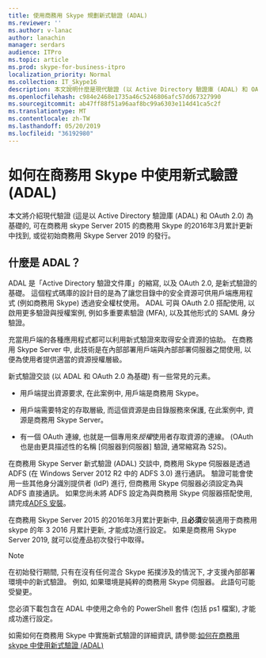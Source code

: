 ```yaml
---
title: 使用商務用 Skype 規劃新式驗證 (ADAL)
ms.reviewer: ''
ms.author: v-lanac
author: lanachin
manager: serdars
audience: ITPro
ms.topic: article
ms.prod: skype-for-business-itpro
localization_priority: Normal
ms.collection: IT_Skype16
description: 本文說明什麼是現代驗證 (以 Active Directory 驗證庫 (ADAL) 和 OAuth 2.0) 為基礎。
ms.openlocfilehash: c984e2468e1735a46c5246806afc57dd67327990
ms.sourcegitcommit: ab47ff88f51a96aaf8bc99a6303e114d41ca5c2f
ms.translationtype: MT
ms.contentlocale: zh-TW
ms.lasthandoff: 05/20/2019
ms.locfileid: "36192980"
---
```

# <a name="how-to-use-modern-authentication-adal-with-skype-for-business"></a>如何在商務用 Skype 中使用新式驗證 (ADAL)
 
本文將介紹現代驗證 (這是以 Active Directory 驗證庫 (ADAL) 和 OAuth 2.0) 為基礎的, 可在商務用 skype Server 2015 的商務用 Skype 的2016年3月累計更新中找到, 或從初始商務用 Skype Server 2019 的發行。
  
## <a name="what-is-adal"></a>什麼是 ADAL？

ADAL 是「Active Directory 驗證文件庫」的縮寫, 以及 OAuth 2.0, 是新式驗證的基礎。 這個程式碼庫的設計目的是為了讓您目錄中的安全資源可供用戶端應用程式 (例如商務用 Skype) 透過安全權杖使用。 ADAL 可與 OAuth 2.0 搭配使用, 以啟用更多驗證與授權案例, 例如多重要素驗證 (MFA), 以及其他形式的 SAML 身分驗證。
  
充當用戶端的各種應用程式都可以利用新式驗證來取得安全資源的協助。 在商務用 Skype Server 中, 此技術是在內部部署用戶端與內部部署伺服器之間使用, 以便為使用者提供適當的資源授權層級。
  
新式驗證交談 (以 ADAL 和 OAuth 2.0 為基礎) 有一些常見的元素。
  
- 用戶端提出資源要求, 在此案例中, 用戶端是商務用 Skype。
    
- 用戶端需要特定的存取層級, 而這個資源是由目錄服務來保護, 在此案例中, 資源是商務用 Skype Server。
    
- 有一個 OAuth 連線, 也就是一個專用來*授權*使用者存取資源的連線。 (OAuth 也是由更具描述性的名稱 [伺服器到伺服器] 驗證, 通常縮寫為 S2S)。
    
在商務用 Skype Server 新式驗證 (ADAL) 交談中, 商務用 Skype 伺服器是透過 ADFS (在 Windows Server 2012 R2 中的 ADFS 3.0) 進行通訊。 驗證可能會使用一些其他身分識別提供者 (IdP) 進行, 但商務用 Skype 伺服器必須設定為與 ADFS 直接通訊。 如果您尚未將 ADFS 設定為與商務用 Skype 伺服器搭配使用, 請完成[ADFS 安裝](https://technet.microsoft.com/en-us/library/adfs2-step-by-step-guides%28v=ws.10%29.aspx)。
  
在商務用 Skype Server 2015 的2016年3月累計更新中, 且**必須**安裝適用于商務用 skype 的年 3 2016 月累計更新, 才能成功進行設定。 如果是商務用 Skype Server 2019, 就可以從產品初次發行中取得。
  
> [!NOTE]
> 在初始發行期間, 只有在沒有任何混合 Skype 拓撲涉及的情況下, 才支援內部部署環境中的新式驗證。 例如, 如果環境是純粹的商務用 Skype 伺服器。 此語句可能受變更。 
  
您必須下載包含在 ADAL 中使用之命令的 PowerShell 套件 (包括 ps1 檔案), 才能成功進行設定。

如需如何在商務用 Skype 中實施新式驗證的詳細資訊, 請參閱:[如何在商務用 skype 中使用新式驗證 (ADAL)](../../manage/authentication/use-adal.md)
